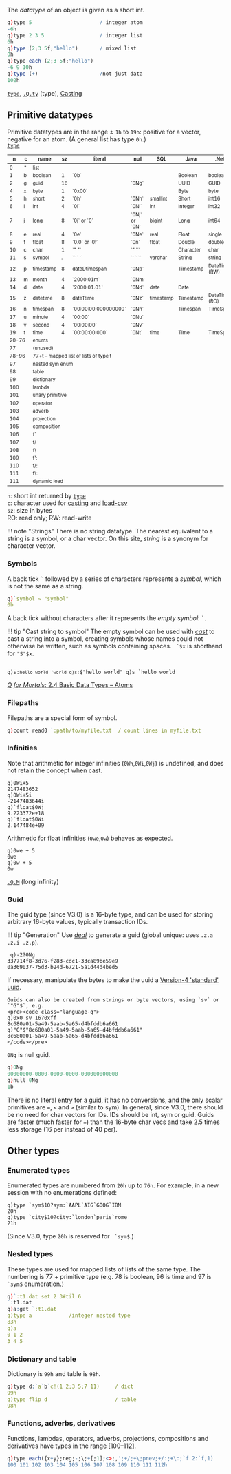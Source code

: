 The _datatype_ of an object is given as a short int. 
```q
q)type 5                      / integer atom
-6h
q)type 2 3 5                  / integer list
6h
q)type (2;3 5f;"hello")       / mixed list
0h
q)type each (2;3 5f;"hello")
-6 9 10h
q)type (+)                    /not just data
102h
```
<i class="fa fa-hand-o-right"></i> [`type`](metadata/#type), [`.Q.ty`](dotq/#qty-type) (type), [Casting](casting)

## Primitive datatypes

Primitive datatypes are in the range ± `1h` to `19h`: positive for a vector, negative for an atom. (A general list has type `0h`.)  
<i class="fa fa-hand-o-right"></i> [`type`](metadata/#type)

<table class="kx-tight" markdown="1" style="font-size:80%">
<thead>
<tr><th>n</th><th>c</th><th>name</th><th>sz</th><th>literal</th><th>null</th><th>SQL</th><th>Java</th><th>.Net</th></tr>
</thead>
<tbody>
<tr><td class="nowrap">0</td><td>*</td><td>list</td><td/><td/><td/><td/><td/><td/></tr>
<tr><td class="nowrap">1</td><td>b</td><td>boolean</td><td>1</td><td>`0b`</td><td/><td/><td>Boolean</td><td>boolean</td></tr>
<tr><td class="nowrap">2</td><td>g</td><td>guid</td><td>16</td><td/><td>`0Ng`</td><td/><td>UUID</td><td>GUID</td></tr>
<tr><td class="nowrap">4</td><td>x</td><td>byte</td><td>1</td><td>`0x00`</td><td/><td/><td>Byte</td><td>byte</td></tr>
<tr><td class="nowrap">5</td><td>h</td><td>short</td><td>2</td><td>`0h`</td><td>`0Nh`</td><td>smallint</td><td>Short</td><td>int16</td></tr>
<tr><td class="nowrap">6</td><td>i</td><td>int</td><td>4</td><td>`0i`</td><td>`0Ni`</td><td>int</td><td>Integer</td><td>int32</td></tr>
<tr><td class="nowrap">7</td><td>j</td><td>long</td><td>8</td><td>`0j` or `0`</td><td>`0Nj` or `0N`</td><td>bigint</td><td>Long</td><td>int64</td></tr>
<tr><td class="nowrap">8</td><td>e</td><td>real</td><td>4</td><td>`0e`</td><td>`0Ne`</td><td>real</td><td>Float</td><td>single</td></tr>
<tr><td class="nowrap">9</td><td>f</td><td>float</td><td>8</td><td>`0.0` or `0f`</td><td>`0n`</td><td>float</td><td>Double</td><td>double</td></tr>
<tr><td class="nowrap">10</td><td>c</td><td>char</td><td>1</td><td>`" "`</td><td>`" "`</td><td/><td>Character</td><td>char</td></tr>
<tr><td class="nowrap">11</td><td>s</td><td>symbol</td><td>.</td><td>`` ` ``</td><td>`` ` ``</td><td>varchar</td><td>String</td><td>string</td></tr>
<tr><td class="nowrap">12</td><td>p</td><td>timestamp</td><td>8</td><td>dateDtimespan</td><td>`0Np`</td><td/><td>Timestamp</td><td>DateTime (RW)</td></tr>
<tr><td class="nowrap">13</td><td>m</td><td>month</td><td>4</td><td>`2000.01m`</td><td>`0Nm`</td><td/><td/><td/></tr>
<tr><td class="nowrap">14</td><td>d</td><td>date</td><td>4</td><td>`2000.01.01`</td><td>`0Nd`</td><td>date</td><td>Date</td><td/></tr>
<tr><td class="nowrap">15</td><td>z</td><td>datetime</td><td>8</td><td>dateTtime</td><td>`0Nz`</td><td>timestamp</td><td>Timestamp</td><td>DateTime (RO)</td></tr>
<tr><td class="nowrap">16</td><td>n</td><td>timespan</td><td>8</td><td>`00:00:00.000000000`</td><td>`0Nn`</td><td/><td>Timespan</td><td>TimeSpan</td></tr>
<tr><td class="nowrap">17</td><td>u</td><td>minute</td><td>4</td><td>`00:00`</td><td>`0Nu`</td><td/><td/><td/></tr>
<tr><td class="nowrap">18</td><td>v</td><td>second</td><td>4</td><td>`00:00:00`</td><td>`0Nv`</td><td/><td/><td/></tr>
<tr><td class="nowrap">19</td><td>t</td><td>time</td><td>4</td><td>`00:00:00.000`</td><td>`0Nt`</td><td>time</td><td>Time</td><td>TimeSpan</td></tr>
<tr><td class="nowrap" colspan="2">20-76</td><td>enums</td><td/><td/><td/><td/><td/><td/></tr>
<tr><td class="nowrap">77</td><td/><td colspan="7">(unused)</td><td/><td/><td/></tr>
<tr><td class="nowrap" colspan="2">78-96</td><td colspan="7">77+t – mapped list of lists of type t</td><td/><td/><td/></tr>
<tr><td class="nowrap">97</td><td/><td colspan="7">nested sym enum</td><td/><td/><td/></tr>
<tr><td class="nowrap">98</td><td/><td colspan="7">table</td><td/><td/><td/></tr>
<tr><td class="nowrap">99</td><td/><td colspan="7">dictionary</td><td/><td/><td/></tr>
<tr><td class="nowrap">100</td><td/><td colspan="7">lambda</td><td/><td/><td/></tr>
<tr><td class="nowrap">101</td><td/><td colspan="7">unary primitive</td><td/><td/><td/></tr>
<tr><td class="nowrap">102</td><td/><td colspan="7">operator</td><td/><td/><td/></tr>
<tr><td class="nowrap">103</td><td/><td colspan="7">adverb</td><td/><td/><td/></tr>
<tr><td class="nowrap">104</td><td/><td colspan="7">projection</td><td/><td/><td/></tr>
<tr><td class="nowrap">105</td><td/><td colspan="7">composition</td><td/><td/><td/></tr>
<tr><td class="nowrap">106</td><td/><td colspan="7">f'</td><td/><td/><td/></tr>
<tr><td class="nowrap">107</td><td/><td colspan="7">f/</td><td/><td/><td/></tr>
<tr><td class="nowrap">108</td><td/><td colspan="7">f\</td><td/><td/><td/></tr>
<tr><td class="nowrap">109</td><td/><td colspan="7">f':</td><td/><td/><td/></tr>
<tr><td class="nowrap">110</td><td/><td colspan="7">f/:</td><td/><td/><td/></tr>
<tr><td class="nowrap">111</td><td/><td colspan="7">f\:</td><td/><td/><td/></tr>
<tr><td class="nowrap">111</td><td/><td colspan="7">dynamic load</td><td/><td/><td/></tr>
</tbody>
</table>

`n`: short int returned by [`type`](metadata/#type)  
`c`: character used for [casting](casting) and [load-csv](filenumbers/#load-csv)  
`sz`: size in bytes  
RO: read only; RW: read-write

<!-- 
<table class="kx-tight" markdown="1" style="font-size:80%">
<thead>
<tr><th>char</th><th>size</th><th>num</th><th>literal</th><th>null</th><th>name</th><th>SQL</th><th>Java</th><th>.Net</th></tr>
</thead>
<tbody>
<tr><td>*</td><td/><td>0</td><td/><td/><td>list</td><td/><td/><td/></tr>
<tr><td>b</td><td>1</td><td>1</td><td>`0b`</td><td/><td>boolean</td><td/><td>Boolean</td><td>boolean</td></tr>
<tr><td>g</td><td>16</td><td>2</td><td/><td>`0Ng`</td><td>guid</td><td/><td>UUID</td><td>GUID</td></tr>
<tr><td>x</td><td>1</td><td>4</td><td>`0x00`</td><td/><td>byte</td><td/><td>Byte</td><td>byte</td></tr>
<tr><td>h</td><td>2</td><td>5</td><td>`0h`</td><td>`0Nh`</td><td>short</td><td>smallint</td><td>Short</td><td>int16</td></tr>
<tr><td>i</td><td>4</td><td>6</td><td>`0i`</td><td>`0Ni`</td><td>int</td><td>int</td><td>Integer</td><td>int32</td></tr>
<tr><td>j</td><td>8</td><td>7</td><td>`0j` or `0`</td><td>`0Nj` or `0N`</td><td>long</td><td>bigint</td><td>Long</td><td>int64</td></tr>
<tr><td>e</td><td>4</td><td>8</td><td>`0e`</td><td>`0Ne`</td><td>real</td><td>real</td><td>Float</td><td>single</td></tr>
<tr><td>f</td><td>8</td><td>9</td><td>`0.0` or `0f`</td><td>`0n`</td><td>float</td><td>float</td><td>Double</td><td>double</td></tr>
<tr><td>c</td><td>1</td><td>10</td><td>`" "`</td><td>`" "`</td><td>char</td><td/><td>Character</td><td>char</td></tr>
<tr><td>s</td><td>.</td><td>11</td><td>`` ` ``</td><td>`` ` ``</td><td>symbol</td><td>varchar</td><td>String</td><td>string</td></tr>
<tr><td>p</td><td>8</td><td>12</td><td>dateDtimespan</td><td>`0Np`</td><td>timestamp</td><td/><td>Timestamp</td><td>DateTime (r/w)</td></tr>
<tr><td>m</td><td>4</td><td>13</td><td>`2000.01m`</td><td>`0Nm`</td><td>month</td><td/><td/><td/></tr>
<tr><td>d</td><td>4</td><td>14</td><td>`2000.01.01`</td><td>`0Nd`</td><td>date</td><td>date</td><td>Date</td><td/></tr>
<tr><td>z</td><td>8</td><td>15</td><td>dateTtime</td><td>`0Nz`</td><td>datetime</td><td>timestamp</td><td>Timestamp</td><td>DateTime (read only)</td></tr>
<tr><td>n</td><td>8</td><td>16</td><td>`00:00:00.000000000`</td><td>`0Nn`</td><td>timespan</td><td/><td>Timespan</td><td>TimeSpan</td></tr>
<tr><td>u</td><td>4</td><td>17</td><td>`00:00`</td><td>`0Nu`</td><td>minute</td><td/><td/><td/></tr>
<tr><td>v</td><td>4</td><td>18</td><td>`00:00:00`</td><td>`0Nv`</td><td>second</td><td/><td/><td/></tr>
<tr><td>t</td><td>4</td><td>19</td><td>`00:00:00.000`</td><td>`0Nt`</td><td>time</td><td>time</td><td>Time</td><td>TimeSpan</td></tr>
<tr><td/><td/><td>20-76</td><td/><td/><td>enums</td><td/><td/><td/></tr>
<tr><td/><td/><td>77</td><td/><td/><td colspan="7">(unused)</td></tr>
<tr><td/><td/><td>78-96</td><td/><td/><td colspan="7">77+t – mapped list of lists of type t</td></tr>
<tr><td/><td/><td>97</td><td/><td/><td colspan="7">nested sym enum</td></tr>
<tr><td/><td/><td>98</td><td/><td/><td colspan="7">table</td></tr>
<tr><td/><td/><td>99</td><td/><td/><td colspan="7">dictionary</td></tr>
<tr><td/><td/><td>100</td><td/><td/><td colspan="7">lambda</td></tr>
<tr><td/><td/><td>101</td><td/><td/><td colspan="7">unary primitive</td></tr>
<tr><td/><td/><td>102</td><td/><td/><td colspan="7">operator</td></tr>
<tr><td/><td/><td>103</td><td/><td/><td colspan="7">adverb</td></tr>
<tr><td/><td/><td>104</td><td/><td/><td colspan="7">projection</td></tr>
<tr><td/><td/><td>105</td><td/><td/><td colspan="7">composition</td></tr>
<tr><td/><td/><td>106</td><td/><td/><td colspan="7">f'</td></tr>
<tr><td/><td/><td>107</td><td/><td/><td colspan="7">f/</td></tr>
<tr><td/><td/><td>108</td><td/><td/><td colspan="7">f\</td></tr>
<tr><td/><td/><td>109</td><td/><td/><td colspan="7">f':</td></tr>
<tr><td/><td/><td>110</td><td/><td/><td colspan="7">f/:</td></tr>
<tr><td/><td/><td>111</td><td/><td/><td colspan="7">f\:</td></tr>
<tr><td/><td/><td>111</td><td/><td/><td colspan="7">dynamic load</td></tr>
</tbody>
</table>

 -->

<!-- <div markdown="1" class="kx-compact">
| num | char | size | literal              | null         | name      | sql       | java      | .net                 |
|-----|------|------|----------------------|--------------|-----------|-----------|-----------|----------------------|
| 1   | b    | 1    | `0b`                 |              | boolean   |           | Boolean   | boolean              |
| 2   | g    | 16   |                      | `0Ng`        | guid      |           | UUID      | GUID                 |
| 4   | x    | 1    | `0x00`               |              | byte      |           | Byte      | byte                 |
| 5   | h    | 2    | `0h`                 | `0Nh`        | short     | smallint  | Short     | int16                |
| 6   | i    | 4    | `0i`                 | `0Ni`        | int       | int       | Integer   | int32                |
| 7   | j    | 8    | `0j` / `0`           | `0Nj` / `0N` | long      | bigint    | Long      | int64                |
| 8   | e    | 4    | `0e`                 | `0Ne`        | real      | real      | Float     | single               |
| 9   | f    | 8    | `0.0` or `0f`        | `0n`         | float     | float     | Double    | double               |
| 10  | c    | 1    | `" "`                | `" "`        | char      |           | Character | char                 |
| 11  | s    | .    | `` ` ``              | `` ` ``      | symbol    | varchar   | String    | string               |
| 12  | p    | 8    | dateDtimespan        | `0Np`        | timestamp |           | Timestamp | DateTime (r/w)       |
| 13  | m    | 4    | `2000.01m`           | `0Nm`        | month     |           |           |                      |
| 14  | d    | 4    | `2000.01.01`         | `0Nd`        | date      | date      | Date      |                      |
| 15  | z    | 8    | dateTtime            | `0Nz`        | datetime  | timestamp | Timestamp | DateTime (read only) |
| 16  | n    | 8    | `00:00:00.000000000` | `0Nn`        | timespan  |           | Timespan  | TimeSpan             |
| 17  | u    | 4    | `00:00`              | `0Nu`        | minute    |           |           |                      |
| 18  | v    | 4    | `00:00:00`           | `0Nv`        | second    |           |           |                      |
| 19  | t    | 4    | `00:00:00.000`       | `0Nt`        | time      | time      | Time      | TimeSpan             |

</div>


```
num char size literal            null   name      SQL       Java      .Net
------------------------------------------------------------------------------------------
 1   b     1  0b                        boolean             Boolean   boolean
 2   g    16                     0Ng    guid                UUID      GUID
 4   x     1  0x00                      byte                Byte      byte
 5   h     2  0h                 0Nh    short     smallint  Short     int16
 6   i     4  0i                 0Ni    int       int       Integer   int32
 7   j     8  0j / 0             0Nj/0N long      bigint    Long      int64
 8   e     4  0e                 0Ne    real      real      Float     single
 9   f     8  0.0 or 0f          0n     float      float      Double    double
10   c     1  " "                " "    char                Character char
11   s     .  ` `                `      symbol    varchar   String    string
12   p     8  dateDtimespan      0Np    timestamp           Timestamp DateTime¹
13   m     4  2000.01m           0Nm    month
14   d     4  2000.01.01         0Nd    date      date      Date
15   z     8  dateTtime          0Nz    datetime  timestamp Timestamp DateTime²
16   n     8  00:00:00.000000000 0Nn    timespan            Timespan  TimeSpan
17   u     4  00:00              0Nu    minute                        
18   v     4  00:00:00           0Nv    second
19   t     4  00:00:00.000       0Nt    time      time      Time      TimeSpan

1: read-write 2: read-only
```
 -->

!!! note "Strings"
    There is no string datatype. The nearest equivalent to a string is a symbol, or a char vector. On this site, _string_ is a synonym for character vector.


### Symbols

A back tick `` ` `` followed by a series of characters represents a _symbol_, which is not the same as a string. 
```q
q)`symbol ~ "symbol"
0b
```
A back tick without characters after it represents the _empty symbol_: `` ` ``. 

!!! tip "Cast string to symbol"
    The empty symbol can be used with [_cast_](casting/#cast) to cast a string into a symbol, creating symbols whose names could not otherwise be written, such as symbols containing spaces. `` `$x`` is shorthand for `"S"$x`. 
    <pre><code class="language-q">
    q)s:`hello world
    'world
    q)s:`$"hello world"
    q)s
    `hello world
    </code></pre>

<i class="fa fa-hand-o-right"></i> [_Q for Mortals_: 2.4 Basic Data Types – Atoms](http://code.kx.com/q4m3/2_Basic_Data_Types_Atoms/#24-text-data)


### Filepaths

Filepaths are a special form of symbol. 
```q
q)count read0 `:path/to/myfile.txt  / count lines in myfile.txt
```


### Infinities

Note that arithmetic for integer infinities (`0Wh`,`0Wi`,`0Wj`) is undefined, and does not retain the concept when cast.

    q)0Wi+5
    2147483652
    q)0Wi+5i
    -2147483644i
    q)`float$0Wj
    9.223372e+18
    q)`float$0Wi
    2.147484e+09

Arithmetic for float infinities (`0we`,`0w`) behaves as expected.

    q)0we + 5
    0we
    q)0w + 5
    0w
<i class="fa fa-hand-o-right"></i> [`.Q.M`](dotq/#qm-long-infinity) (long infinity)

### Guid

The guid type (since V3.0) is a 16-byte type, and can be used for storing arbitrary 16-byte values, typically transaction IDs.

!!! tip "Generation"
    Use [_deal_](random/#deal) to generate a guid (global unique: uses `.z.a .z.i .z.p`).
    <pre><code class="language-q">
    q)-2?0Ng
    337714f8-3d76-f283-cdc1-33ca89be59e9 0a369037-75d3-b24d-6721-5a1d44d4bed5
    </code></pre>
    If necessary, manipulate the bytes to make the uuid a [Version-4 'standard' uuid](http://en.wikipedia.org/wiki/Universally_unique_identifier#Version_4_.28random.29).
    
    Guids can also be created from strings or byte vectors, using `sv` or `"G"$`, e.g.
    <pre><code class="language-q">
    q)0x0 sv 16?0xff
    8c680a01-5a49-5aab-5a65-d4bfddb6a661
    q)"G"$"8c680a01-5a49-5aab-5a65-d4bfddb6a661"
    8c680a01-5a49-5aab-5a65-d4bfddb6a661
    </code></pre>

`0Ng` is null guid. 
```q
q)0Ng
00000000-0000-0000-0000-000000000000
q)null 0Ng
1b
```
There is no literal entry for a guid, it has no conversions, and the only scalar primitives are `=`, `<` and `>` (similar to sym). In general, since V3.0, there should be no need for char vectors for IDs. IDs should be int, sym or guid. Guids are faster (much faster for `=`) than the 16-byte char vecs and take 2.5 times less storage (16 per instead of 40 per).


## Other types

<!-- <div markdown="1" class="kx-tight">

| num     | native                                |
|---------|---------------------------------------|
| 0h      | list                                  |
| 20-76   | enums                                 |
| 77      | unused                                |
| 78-96   | 77+t - mapped list of lists of type t |
| 97      | nested sym enum                       |
| 98      | table                                 |
| 99      | dictionary                            |
| 100     | lambda                                |
| 101     | unary primitive                       |
| 102     | operator                              |
| 103     | adverb                                |
| 104     | projection                            |
| 105     | composition                           |
| 106     | `f'`                                  |
| 107     | `f/`                                  |
| 108     | `f\`                                  |
| 109     | `f':`                                 |
| 110     | `f/:`                                 |
| 111     | `f\:`                                 |
| 112     | dynamic load                          |

</div>
 -->

### Enumerated types

Enumerated types are numbered from `20h` up to `76h`. For example, in a new session with no enumerations defined:

    q)type `sym$10?sym:`AAPL`AIG`GOOG`IBM
    20h
    q)type `city$10?city:`london`paris`rome
    21h

(Since V3.0, type `20h` is reserved for `` `sym$``.)


### Nested types

These types are used for mapped lists of lists of the same type. The numbering is 77 + primitive type (e.g. 78 is boolean, 96 is time and 97 is `` `sym$`` enumeration.)
```q
q)`:t1.dat set 2 3#til 6
`:t1.dat
q)a:get `:t1.dat
q)type a            /integer nested type
83h
q)a
0 1 2
3 4 5
```


### Dictionary and table

Dictionary is `99h` and table is `98h`.
```q
q)type d:`a`b`c!(1 2;3 5;7 11)     / dict
99h
q)type flip d                      / table
98h
```


### Functions, adverbs, derivatives

Functions, lambdas, operators, adverbs, projections, compositions and derivatives have types in the range [100–112].
```q
q)type each({x+y};neg;-;\;+[;1];<>;,';+/;+\;prev;+/:;+\:;`f 2:`f,1)
100 101 102 103 104 105 106 107 108 109 110 111 112h
```




